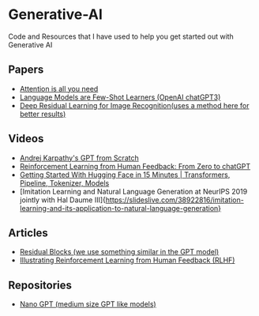 # Generative-AI
Code and Resources that I have used to help you get started out with Generative AI
## Papers
*  [Attention is all you need](https://arxiv.org/abs/1706.03762)
*  [Language Models are Few-Shot Learners (OpenAI chatGPT3)](https://arxiv.org/abs/2005.14165) 
*  [Deep Residual Learning for Image Recognition(uses a method here for better results)](https://arxiv.org/abs/1512.03385)
## Videos
*  [Andrej Karpathy's GPT from Scratch](https://www.youtube.com/watch?v=kCc8FmEb1nY&t=3506s&ab_channel=AndrejKarpathy)
*  [Reinforcement Learning from Human Feedback: From Zero to chatGPT](https://www.youtube.com/watch?v=2MBJOuVq380&ab_channel=HuggingFace)
*  [Getting Started With Hugging Face in 15 Minutes | Transformers, Pipeline, Tokenizer, Models](https://www.youtube.com/watch?v=QEaBAZQCtwE&ab_channel=AssemblyAI)
*  [Imitation Learning and Natural Language Generation at NeurIPS 2019 jointly with Hal Daume III]{https://slideslive.com/38922816/imitation-learning-and-its-application-to-natural-language-generation}
## Articles
*  [Residual Blocks (we use something similar in the GPT model)](https://towardsdatascience.com/residual-blocks-building-blocks-of-resnet-fd90ca15d6ec)
*  [Illustrating Reinforcement Learning from Human Feedback (RLHF)](https://huggingface.co/blog/rlhf)
## Repositories
*  [Nano GPT (medium size GPT like models)](https://github.com/karpathy/nanoGPT)
